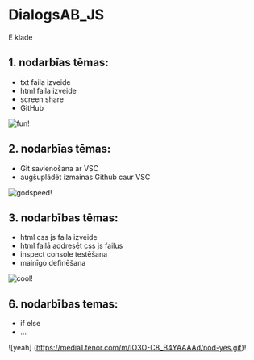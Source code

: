 # DialogsAB_JS
E klade
## 1. nodarbīas tēmas:
  + txt faila izveide
  + html faila izveide
  + screen share
  + GitHub

![fun](https://media1.tenor.com/m/65jRkhUA2MIAAAAd/yaaay-saturday-night-live.gif)!

## 2. nodarbīas tēmas:
  + Git savienošana ar VSC
  + augšuplādēt izmainas Github caur VSC

![godspeed](https://y.yarn.co/170a3192-c70b-4d35-ac4d-b7f97e50d816_text.gif)!


## 3. nodarbības tēmas:
  + html css js faila izveide
  + html failā addresēt css js failus
  + inspect console testēšana
  + mainīgo definēšana

![cool](https://media1.tenor.com/m/sZfq_IIDgbUAAAAC/molly-shannon.gif)!

## 6. nodarbības temas:
  + if else
  + ...

![yeah] (https://media1.tenor.com/m/IO3O-C8_B4YAAAAd/nod-yes.gif)!

